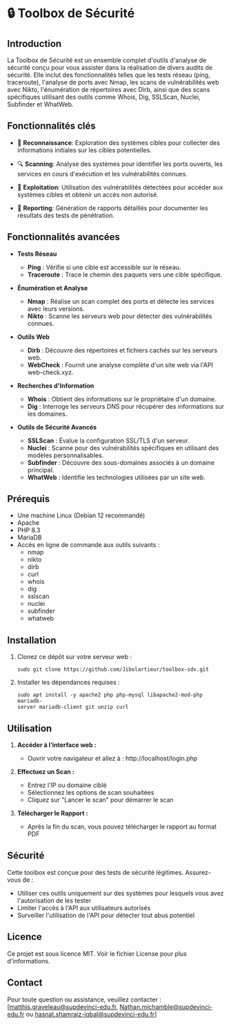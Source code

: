 # 🔒 Toolbox de Sécurité

## Introduction

La Toolbox de Sécurité est un ensemble complet d'outils d'analyse de sécurité conçu pour vous assister dans la réalisation de divers audits de sécurité. Elle inclut des fonctionnalités telles que les tests réseau (ping, traceroute), l'analyse de ports avec Nmap, les scans de vulnérabilités web avec Nikto, l'énumération de répertoires avec Dirb, ainsi que des scans spécifiques utilisant des outils comme Whois, Dig, SSLScan, Nuclei, Subfinder et WhatWeb.

## Fonctionnalités clés

- 👀 **Reconnaissance**: Exploration des systèmes cibles pour collecter des informations initiales sur les cibles potentielles.

- 🔍 **Scanning**: Analyse des systèmes pour identifier les ports ouverts, les services en cours d'exécution et les vulnérabilités connues.

- 💪 **Exploitation**: Utilisation des vulnérabilités détectées pour accéder aux systèmes cibles et obtenir un accès non autorisé.

- 📄 **Reporting**: Génération de rapports détaillés pour documenter les résultats des tests de pénétration.

## Fonctionnalités avancées
 
- **Tests Réseau**
  - **Ping** : Vérifie si une cible est accessible sur le réseau.
  - **Traceroute** : Trace le chemin des paquets vers une cible spécifique.

- **Énumération et Analyse**
  - **Nmap** : Réalise un scan complet des ports et détecte les services avec leurs versions.
  - **Nikto** : Scanne les serveurs web pour détecter des vulnérabilités connues.

- **Outils Web**
  - **Dirb** : Découvre des répertoires et fichiers cachés sur les serveurs web.
  - **WebCheck** : Fournit une analyse complète d'un site web via l'API web-check.xyz.

- **Recherches d'Information**
  - **Whois** : Obtient des informations sur le propriétaire d'un domaine.
  - **Dig** : Interroge les serveurs DNS pour récupérer des informations sur les domaines.

- **Outils de Sécurité Avancés**
  - **SSLScan** : Évalue la configuration SSL/TLS d'un serveur.
  - **Nuclei** : Scanne pour des vulnérabilités spécifiques en utilisant des modèles personnalisables.
  - **Subfinder** : Découvre des sous-domaines associés à un domaine principal.
  - **WhatWeb** : Identifie les technologies utilisées par un site web.

## Prérequis

- Une machine Linux (Debian 12 recommandé)
- Apache
- PHP 8.3
- MariaDB
- Accès en ligne de commande aux outils suivants :
  - nmap
  - nikto
  - dirb
  - curl
  - whois
  - dig
  - sslscan
  - nuclei
  - subfinder
  - whatweb

## Installation

1. Clonez ce dépôt sur votre serveur web :
   ```
   sudo git clone https://github.com/Jibolartieur/toolbox-sdv.git 
   ```
2. Installer les dépendances requises :
   ```
   sudo apt install -y apache2 php php-mysql libapache2-mod-php mariadb-
   server mariadb-client git unzip curl
   ```

## Utilisation

1. **Accéder à l’interface web :**
   - Ouvrir votre navigateur et allez à : http://localhost/login.php

3. **Effectuez un Scan :**
   - Entrez l'IP ou domaine ciblé
   - Sélectionnez les options de scan souhaitées
   - Cliquez sur "Lancer le scan" pour démarrer le scan

4. **Télécharger le Rapport :**
   - Après la fin du scan, vous pouvez télécharger le rapport au format PDF

   
## Sécurité

Cette toolbox est conçue pour des tests de sécurité légitimes. Assurez-vous de :

- Utiliser ces outils uniquement sur des systèmes pour lesquels vous avez l'autorisation de les tester
- Limiter l'accès à l'API aux utilisateurs autorisés
- Surveiller l'utilisation de l'API pour détecter tout abus potentiel

## Licence

Ce projet est sous licence MIT. Voir le fichier License pour plus d'informations. 

## Contact

Pour toute question ou assistance, veuillez contacter :
[matthis.graveleau@supdevinci-edu.fr, Nathan.michamble@supdevinci-edu.fr ou hasnat.shamraiz-iqbal@supdevinci-edu.fr]
